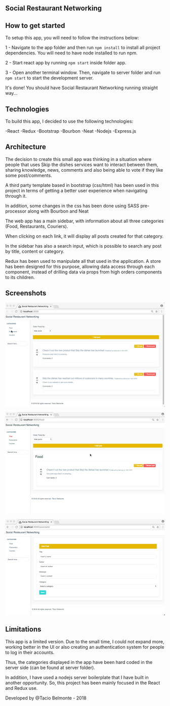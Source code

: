 ## Social Restaurant Networking

## How to get started

To setup this app, you will need to follow the instructions below:

1 - Navigate to the app folder and then run `npm install` to install all project dependencies. You will need to have node installed to run npm.

2 - Start react app by running `npm start` inside folder app.

3 - Open another terminal window. Then, navigate to server folder and run `npm start` to start the development server. 

It's done! You should have Social Restaurant Networking running straight way...

## Technologies
To build this app, I decided to use the following technologies:

-React
-Redux
-Bootstrap
-Bourbon
-Neat
-Nodejs
-Express.js

## Architecture

The decision to create this small app was thinking in a situation where people that uses Skip the dishes services want to interact between them, sharing knowledge, news, comments and also being able to vote if they like some post/comments.

A third party template based in bootstrap (css/html) has been used in this project in terms of getting a better user experience when navigating through it.

In addition, some changes in the css has been done using SASS pre-processor along with Bourbon and Neat

The web app has a main sidebar, with information about all three categories (Food, Restaurants, Couriers).

When clicking on each link, it will display all posts created for that category.

In the sidebar has also a search input, which is possible to search any post by title, content or category.

Redux has been used to manipulate all that used in the application. A store has been designed for this purpose, allowing data access through each component, instead of drilling data via props from high orders components to its children.

## Screenshots
![alt text](https://raw.githubusercontent.com/taciobelmonte/social-restaurant-networking/master/app/public/screenshots/screen1.jpg)

![alt text](https://raw.githubusercontent.com/taciobelmonte/social-restaurant-networking/master/app/public/screenshots/screen2.jpg)

![alt text](https://raw.githubusercontent.com/taciobelmonte/social-restaurant-networking/master/app/public/screenshots/screen3.jpg)

## Limitations
This app is a limited version. Due to the small time, I could not expand more, working better in the UI or also creating an authentication system for people to log in their accounts.

Thus, the categories displayed in the app have been hard coded in the server side (can be found at server folder).

In addition, I have used a nodejs server boilerplate that I have built in another opportunity. So, this project has been mainly focused in the React and Redux use.



Developed by @Tacio Belmonte - 2018
